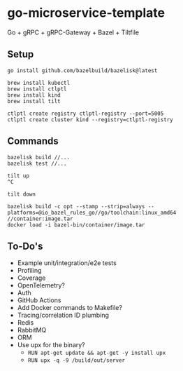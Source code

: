 # go-microservice-template

Go + gRPC + gRPC-Gateway + Bazel + Tiltfile

## Setup

```shell
go install github.com/bazelbuild/bazelisk@latest

brew install kubectl
brew install ctlptl
brew install kind
brew install tilt
```

```shell
ctlptl create registry ctlptl-registry --port=5005
ctlptl create cluster kind --registry=ctlptl-registry
```

## Commands

```shell
bazelisk build //...
bazelisk test //...
```

```shell
tilt up
^C

tilt down
```

```shell
bazelisk build -c opt --stamp --strip=always --platforms=@io_bazel_rules_go//go/toolchain:linux_amd64 //container:image.tar
docker load -i bazel-bin/container/image.tar
```

## To-Do's

- Example unit/integration/e2e tests
- Profiling
- Coverage
- OpenTelemetry?
- Auth
- GitHub Actions
- Add Docker commands to Makefile?
- Tracing/correlation ID plumbing
- Redis
- RabbitMQ
- ORM
- Use upx for the binary?
  - `RUN apt-get update && apt-get -y install upx`
  - `RUN upx -q -9 /build/out/server`
